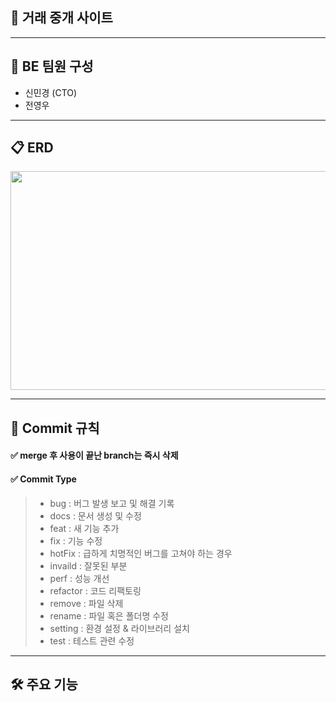 <h2>📖 거래 중개 사이트 </h2>


***

<h2>👥 BE 팀원 구성</h2>

* 신민경 (CTO)
* 전영우

***
   
<h2>📋 ERD</h2>

   
<img src="https://github.com/mmmv41/shopping-mall-product/assets/156222089/b1763923-e224-4012-8f06-6a6e3707c56d" width="700" height="350">

***
<h2>📌 Commit 규칙</h2>

<h4>✅ merge 후 사용이 끝난 branch는 즉시 삭제 </h4>

<h4>✅ Commit Type</h4>

> * bug : 버그 발생 보고 및 해결 기록
> * docs : 문서 생성 및 수정
> * feat : 새 기능 추가
> * fix : 기능 수정
> * hotFix : 급하게 치명적인 버그를 고쳐야 하는 경우
> * invaild : 잘못된 부분
> * perf : 성능 개선
> * refactor : 코드 리팩토링
> * remove : 파일 삭제
> * rename : 파일 혹은 폴더명 수정
> * setting : 환경 설정 & 라이브러리 설치
> * test : 테스트 관련 수정

***

<h2>🛠 주요 기능</h2>

